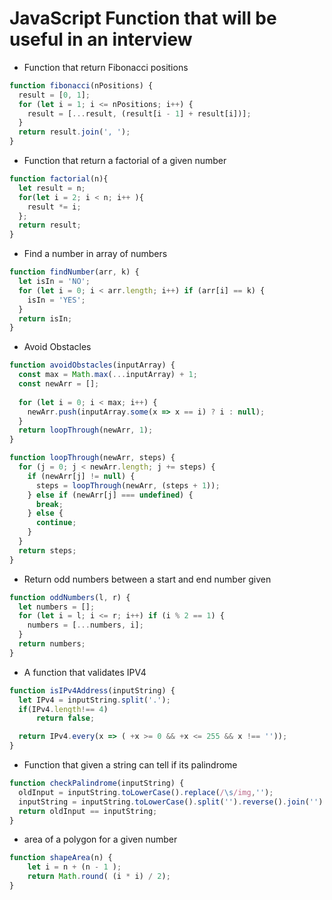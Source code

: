 # JavaScript Function that will be useful in an interview
 
 * Function that return Fibonacci positions
 
 ```javascript
 function fibonacci(nPositions) {
   result = [0, 1];
   for (let i = 1; i <= nPositions; i++) {
     result = [...result, (result[i - 1] + result[i])];
   }
   return result.join(', ');
 }
 ```
 
 * Function that return a factorial of a given number
 
 ```javascript
 function factorial(n){
   let result = n;
   for(let i = 2; i < n; i++ ){
     result *= i;
   };
   return result;
 }
 ```
 
 * Find a number in array of numbers

```javascript
function findNumber(arr, k) {
  let isIn = 'NO';
  for (let i = 0; i < arr.length; i++) if (arr[i] == k) {
    isIn = 'YES';
  }
  return isIn;
}
```

 * Avoid Obstacles 

```javascript
function avoidObstacles(inputArray) {
  const max = Math.max(...inputArray) + 1;
  const newArr = [];
  
  for (let i = 0; i < max; i++) {
    newArr.push(inputArray.some(x => x == i) ? i : null);
  }
  return loopThrough(newArr, 1);
}

function loopThrough(newArr, steps) {
  for (j = 0; j < newArr.length; j += steps) {
    if (newArr[j] != null) {
      steps = loopThrough(newArr, (steps + 1));
    } else if (newArr[j] === undefined) {
      break;
    } else {
      continue;
    }
  }
  return steps;
}
```

 * Return odd numbers between a start and end number given
 
```javascript
function oddNumbers(l, r) {
  let numbers = [];
  for (let i = l; i <= r; i++) if (i % 2 == 1) {
    numbers = [...numbers, i];
  }
  return numbers;
}
```


* A function that validates IPV4 

```javascript
function isIPv4Address(inputString) {
  let IPv4 = inputString.split('.');
  if(IPv4.length!== 4)
      return false;

  return IPv4.every(x => ( +x >= 0 && +x <= 255 && x !== ''));
}
```

* Function that given a string can tell if its palindrome

```javascript
function checkPalindrome(inputString) {
  oldInput = inputString.toLowerCase().replace(/\s/img,'');
  inputString = inputString.toLowerCase().split('').reverse().join('').replace(/\s/img,'');
  return oldInput == inputString;
}
```

* area of a polygon for a given number

```javascript
function shapeArea(n) {
    let i = n + (n - 1 );
    return Math.round( (i * i) / 2);
}
```
